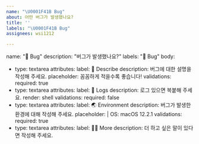 ```yaml
---
name: "\U0001F41B Bug"
about: 어떤 버그가 발생했나요?
title: ''
labels: "\U0001F41B Bug"
assignees: wsi1212

---
```


name: "🐞 Bug"
description: "버그가 발생했나요?"
labels: "🐞 Bug"
body:
  - type: textarea
    attributes:
      label: 🐞 Describe
      description: 버그에 대한 설명을 작성해 주세요.
      placeholder: 꼼꼼하게 적을수록 좋습니다!
    validations:
      required: true
  - type: textarea
    attributes:
      label: 📄 Logs
      description: 로그 있으면 복붙해 주세요.
      render: shell
    validations:
      required: false
  - type: textarea
    attributes:
      label: 🌏 Environment
      description: 버그가 발생한 환경에 대해 작성해 주세요.
      placeholder: |
        OS: macOS 12.2.1
    validations:
      required: true
  - type: textarea
    attributes:
      label: 🙋🏻 More
      description: 더 하고 싶은 말이 있다면 작성해 주세요.
